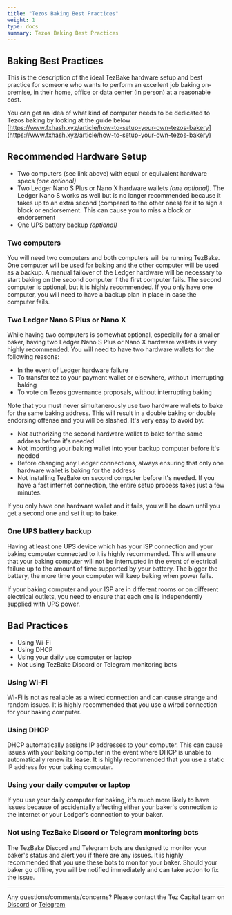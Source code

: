 ```yaml
---
title: "Tezos Baking Best Practices"
weight: 1
type: docs
summary: Tezos Baking Best Practices
---
```


## Baking Best Practices
This is the description of the ideal TezBake hardware setup and best practice for someone who wants to perform an excellent job baking on-premise, in their home, office or data center (in person) at a reasonable cost.

You can get an idea of what kind of computer needs to be dedicated to Tezos baking by looking at the guide below
[https://www.fxhash.xyz/article/how-to-setup-your-own-tezos-bakery](https://www.fxhash.xyz/article/how-to-setup-your-own-tezos-bakery)


## Recommended Hardware Setup
* Two computers (see link above) with equal or equivalent hardware specs *(one optional)*
* Two Ledger Nano S Plus or Nano X hardware wallets *(one optional)*. The Ledger Nano S works as well but is no longer recommended because it takes up to an extra second (compared to the other ones) for it to sign a block or endorsement. This can cause you to miss a block or endorsement
* One UPS battery backup *(optional)*

### Two computers
You will need two computers and both computers will be running TezBake. One computer will be used for baking and the other computer will be used as a backup. A manual failover of the Ledger hardware will be necessary to start baking on the second computer if the first computer fails. The second computer is optional, but it is highly recommended. If you only have one computer, you will need to have a backup plan in place in case the computer fails.

### Two Ledger Nano S Plus or Nano X
While having two computers is somewhat optional, especially for a smaller baker, having two Ledger Nano S Plus or Nano X hardware wallets is very highly recommended. You will need to have two hardware wallets for the following reasons:
* In the event of Ledger hardware failure
* To transfer tez to your payment wallet or elsewhere, without interrupting baking
* To vote on Tezos governance proposals, without interrupting baking

Note that you must never simultanerously use two hardware wallets to bake for the same baking address. This will result in a double baking or double endorsing offense and you will be slashed. It's very easy to avoid by:
* Not authorizing the second hardware wallet to bake for the same address before it's needed
* Not importing your baking wallet into your backup computer before it's needed
* Before changing any Ledger connections, always ensuring that only one hardware wallet is baking for the address
* Not installing TezBake on second computer before it's needed. If you have a fast internet connection, the entire setup process takes just a few minutes.

If you only have one hardware wallet and it fails, you will be down until you get a second one and set it up to bake.

### One UPS battery backup
Having at least one UPS device which has your ISP connection and your baking computer connected to it is highly recommended. This will ensure that your baking computer will not be interrupted in the event of electrical failure up to the amount of time supported by your battery.  The bigger the battery, the more time your computer will keep baking when power fails.

If your baking computer and your ISP are in different rooms or on different electrical outlets, you need to ensure that each one is independently supplied with UPS power.

## Bad Practices
* Using Wi-Fi
* Using DHCP
* Using your daily use computer or laptop
* Not using TezBake Discord or Telegram monitoring bots

### Using Wi-Fi
Wi-Fi is not as realiable as a wired connection and can cause strange and random issues. It is highly recommended that you use a wired connection for your baking computer.

### Using DHCP
DHCP automatically assigns IP addresses to your computer. This can cause issues with your baking computer in the event where DHCP is unable to automatically renew its lease. It is highly recommended that you use a static IP address for your baking computer.

### Using your daily computer or laptop
If you use your daily computer for baking, it's much more likely to have issues because of accidentally affecting either your baker's connection to the internet or your Ledger's connection to your baker.

### Not using TezBake Discord or Telegram monitoring bots
The TezBake Discord and Telegram bots are designed to monitor your baker's status and alert you if there are any issues. It is highly recommended that you use these bots to monitor your baker. Should your baker go offline, you will be notified immediately and can take action to fix the issue.

---

Any questions/comments/concerns? Please contact the Tez Capital team on
[Discord](https://discord.gg/cVGMA4MaNM) or [Telegram](https://t.me/tezcapital) 